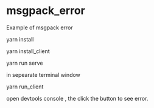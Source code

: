 # msgpack_error
Example of msgpack error

yarn install 

yarn install_client

yarn run serve

in sepearate terminal window

yarn run_client


open devtools console , the click the button to see error.
